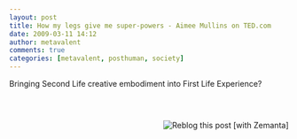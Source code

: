 ```yaml
---
layout: post
title: How my legs give me super-powers - Aimee Mullins on TED.com
date: 2009-03-11 14:12
author: metavalent
comments: true
categories: [metavalent, posthuman, society]
---
```

Bringing Second Life creative embodiment into First Life Experience?

<div class="youtube-video"></div><br /><br />





<div style="margin-top:10px;height:15px;" class="zemanta-pixie"><a class="zemanta-pixie-a" href="http://reblog.zemanta.com/zemified/eff7cb32-8d37-4654-b3da-4e6448a2aa76/" title="Zemified by Zemanta"><img style="border:medium none;float:right;" class="zemanta-pixie-img" src="http://img.zemanta.com/reblog_e.png?x-id=eff7cb32-8d37-4654-b3da-4e6448a2aa76" alt="Reblog this post [with Zemanta]"/></a><span class="zem-script more-related"></span></div>
